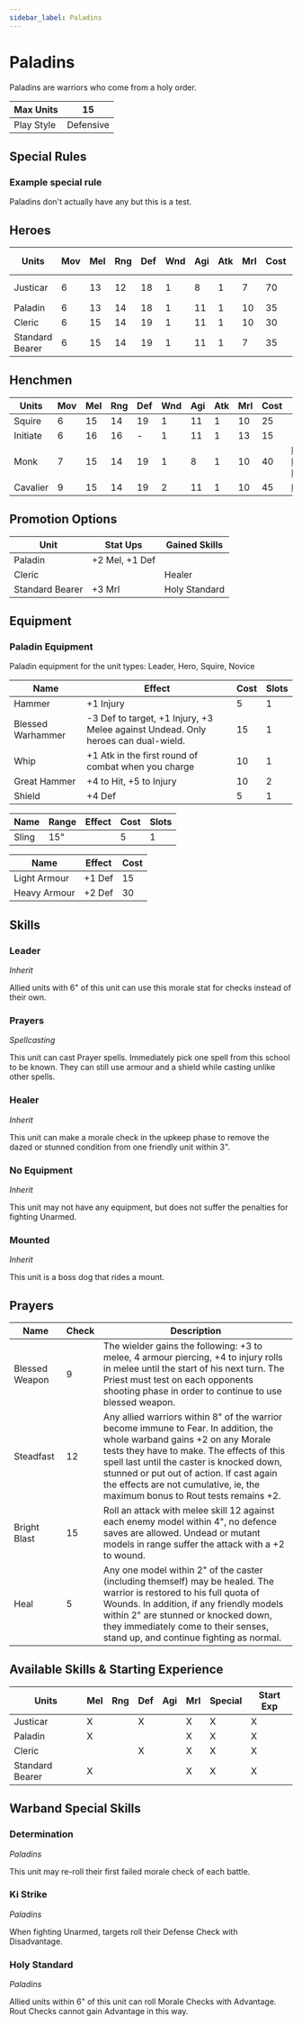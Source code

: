 ```yaml
---
sidebar_label: Paladins
---
```

# Paladins
Paladins are warriors who come from a holy order.

| Max Units | 15 |
| ---- | ---- |
| Play Style | Defensive |

## Special Rules
### Example special rule
Paladins don't actually have any but this is a test.
## Heroes
| Units | Mov | Mel | Rng | Def | Wnd | Agi | Atk | Mrl | Cost | Abilities | Skill Types | Cap |
| ---- | ---- | ---- | ---- | ---- | ---- | ---- | ---- | ---- | ---- | ---- | ---- | ---- |
| Justicar  | 6 | 13 | 12 | 18 | 1 | 8 | 1 | 7 | 70 | [Leader](#leader), [Prayers](#prayers) | 1 |
| Paladin  | 6 | 13 | 14 | 18 | 1 | 11 | 1 | 10 | 35 |  | None |
| Cleric  | 6 | 15 | 14 | 19 | 1 | 11 | 1 | 10 | 30 | [Healer](#healer) | 1 |
| Standard Bearer  | 6 | 15 | 14 | 19 | 1 | 11 | 1 | 7 | 35 | [Holy Standard](#holy-standard) | None |

## Henchmen
| Units | Mov | Mel | Rng | Def | Wnd | Agi | Atk | Mrl | Cost | Abilities | Cap |
| ---- | ---- | ---- | ---- | ---- | ---- | ---- | ---- | ---- | ---- | ---- | ---- |
| Squire | 6 | 15 | 14 | 19 | 1 | 11 | 1 | 10 | 25 |  | None |
| Initiate | 6 | 16 | 16 | - | 1 | 11 | 1 | 13 | 15 |  | None |
| Monk | 7 | 15 | 14 | 19 | 1 | 8 | 1 | 10 | 40 | [Ki Strike](#ki-strike), [No Equipment](#no-equipment) | 3 |
| Cavalier | 9 | 15 | 14 | 19 | 2 | 11 | 1 | 10 | 45 | [Mounted](#mounted) | 3 |

## Promotion Options
| Unit | Stat Ups | Gained Skills |
| ---- | ---- | ---- |
| Paladin | +2 Mel, +1 Def |  |
| Cleric |  | Healer |
| Standard Bearer | +3 Mrl | Holy Standard |

## Equipment

### Paladin Equipment 
Paladin equipment for the unit types: Leader, Hero, Squire, Novice

| Name | Effect | Cost | Slots |
| ---- | ------ | ---- | ----- |
| Hammer | +1 Injury | 5 | 1 |
| Blessed Warhammer | -3 Def to target, +1 Injury, +3 Melee against Undead. Only heroes can dual-wield. | 15 | 1 |
| Whip | +1 Atk in the first round of combat when you charge | 10 | 1 |
| Great Hammer | +4 to Hit, +5 to Injury | 10 | 2 |
| Shield | +4 Def | 5 | 1 |

| Name | Range | Effect | Cost | Slots |
| ---- | ----- | ------ | ---- | ----- |
| Sling | 15" |  | 5 | 1 |

| Name | Effect | Cost |
| ---- | ------ | ---- |
| Light Armour | +1 Def | 15 |
| Heavy Armour | +2 Def | 30 |

## Skills 
### Leader
*Inherit*

Allied units with 6" of this unit can use this morale stat for checks instead of their own.
### Prayers
*Spellcasting*

This unit can cast Prayer spells. Immediately pick one spell from this school to be known. They can still use armour and a shield while casting unlike other spells.
### Healer
*Inherit*

This unit can make a morale check in the upkeep phase to remove the dazed or stunned condition from one friendly unit within 3".
### No Equipment
*Inherit*

This unit may not have any equipment, but does not suffer the penalties for fighting Unarmed.
### Mounted
*Inherit*

This unit is a boss dog that rides a mount.

## Prayers 

| Name | Check | Description |
| ---- | ------ | ---- |
| Blessed Weapon | 9 | The wielder gains the following: +3 to melee, 4 armour piercing, +4 to injury rolls in melee until the start of his next turn. The Priest must test on each opponents shooting phase in order to continue to use blessed weapon. |
| Steadfast | 12 | Any allied warriors within 8" of the warrior become immune to Fear. In addition, the whole warband gains +2 on any Morale tests they have to make. The effects of this spell last until the caster is knocked down, stunned or put out of action. If cast again the effects are not cumulative, ie, the maximum bonus to Rout tests remains +2. |
| Bright Blast | 15 | Roll an attack with melee skill 12 against each enemy model within 4", no defence saves are allowed. Undead or mutant models in range suffer the attack with a +2 to wound. |
| Heal | 5 | Any one model within 2" of the caster (including themself) may be healed. The warrior is restored to his full quota of Wounds. In addition, if any friendly models within 2" are stunned or knocked down, they immediately come to their senses, stand up, and continue fighting as normal. |


## Available Skills & Starting Experience
| Units | Mel | Rng | Def | Agi | Mrl | Special | Start Exp |
| ---- | ---- | ---- | ---- | ---- | ---- | ---- | ---- |
| Justicar | X |  | X |  | X | X | X | 2 |
| Paladin | X |  |  |  | X | X | X |  |
| Cleric |  |  | X |  | X | X | X |  |
| Standard Bearer | X |  |  |  | X | X | X |  |

## Warband Special Skills 
### Determination
*Paladins*

This unit may re-roll their first failed morale check of each battle.
### Ki Strike
*Paladins*

When fighting Unarmed, targets roll their Defense Check with Disadvantage.
### Holy Standard
*Paladins*

Allied units within 6" of this unit can roll Morale Checks with Advantage. Rout Checks cannot gain Advantage in this way.
